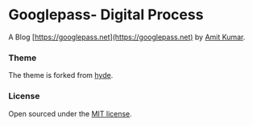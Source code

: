 # Googlepass- Digital Process

A Blog [https://googlepass.net](https://googlepass.net) by [Amit Kumar](https://googlepass.net/aboutme).

### Theme

The theme is forked from [hyde](https://github.com/poole/hyde).

### License

Open sourced under the [MIT license](LICENSE.md).
